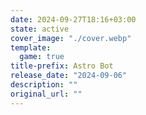 ```yaml
---
date: 2024-09-27T18:16+03:00
state: active
cover_image: "./cover.webp"
template:
  game: true
title-prefix: Astro Bot
release_date: "2024-09-06"
description: ""
original_url: ""
---
```

